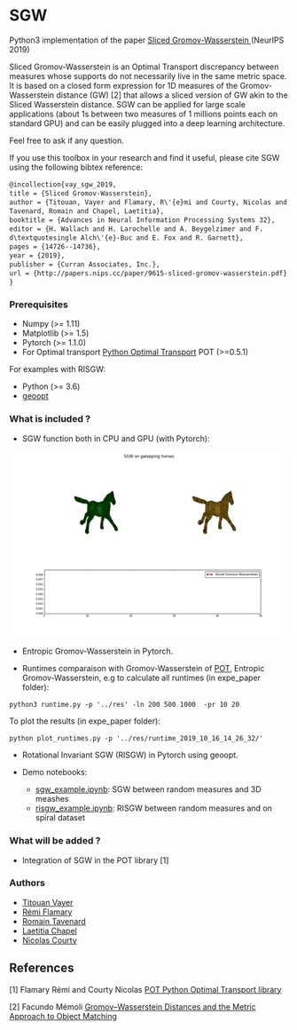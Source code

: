
# SGW

Python3 implementation of the paper [Sliced Gromov-Wasserstein
](https://arxiv.org/abs/1905.10124) (NeurIPS 2019)

Sliced Gromov-Wasserstein is an Optimal Transport discrepancy between measures whose supports do not necessarily live in the same metric space. It is based on a closed form expression for 1D measures of the Gromov-Wasserstein distance (GW) [2] that allows a sliced version of GW akin to the Sliced Wasserstein distance. SGW can be applied for large scale applications (about 1s between two measures of 1 millions points each on standard GPU) and can be easily plugged into a deep learning architecture.

Feel free to ask if any question.

If you use this toolbox in your research and find it useful, please cite SGW using the following bibtex reference:

```
@incollection{vay_sgw_2019,
title = {Sliced Gromov-Wasserstein},
author = {Titouan, Vayer and Flamary, R\'{e}mi and Courty, Nicolas and Tavenard, Romain and Chapel, Laetitia},
booktitle = {Advances in Neural Information Processing Systems 32},
editor = {H. Wallach and H. Larochelle and A. Beygelzimer and F. d\textquotesingle Alch\'{e}-Buc and E. Fox and R. Garnett},
pages = {14726--14736},
year = {2019},
publisher = {Curran Associates, Inc.},
url = {http://papers.nips.cc/paper/9615-sliced-gromov-wasserstein.pdf}
}

```

### Prerequisites

* Numpy (>= 1.11)
* Matplotlib (>= 1.5)
* Pytorch (>= 1.1.0)
* For Optimal transport [Python Optimal Transport](https://pot.readthedocs.io/en/stable/) POT (>=0.5.1)

For examples with RISGW:
* Python (>= 3.6)
* [geoopt](https://github.com/geoopt/geoopt)

### What is included ?

* SGW function both in CPU and GPU (with Pytorch):

![](horse.gif)


* Entropic Gromov-Wasserstein in Pytorch.

* Runtimes comparaison with Gromov-Wasserstein of [POT](https://github.com/rflamary/POT), Entropic Gromov-Wasserstein, e.g to calculate all runtimes (in expe_paper folder):

```
python3 runtime.py -p '../res' -ln 200 500 1000  -pr 10 20
```

To plot the results (in expe_paper folder):

```
python plot_runtimes.py -p '../res/runtime_2019_10_16_14_26_32/'
```

* Rotational Invariant SGW (RISGW) in Pytorch using geoopt. 

* Demo notebooks:
	- [sgw_example.ipynb](sgw_example.ipynb): SGW between random measures and 3D meashes
	- [risgw_example.ipynb](risgw_example.ipynb): RISGW between random measures and on spiral dataset

### What will be added ?
* Integration of SGW in the POT library [1]


### Authors

* [Titouan Vayer](https://github.com/tvayer)
* [Rémi Flamary](https://github.com/rflamary)
* [Romain Tavenard](https://github.com/rtavenar)
* [Laetitia Chapel](https://github.com/lchapel)
* [Nicolas Courty](https://github.com/ncourty)


## References

[1] Flamary Rémi and Courty Nicolas [POT Python Optimal Transport library](https://github.com/rflamary/POT)

[2] Facundo Mémoli [Gromov–Wasserstein Distances and the Metric Approach to Object Matching](https://media.adelaide.edu.au/acvt/Publications/2011/2011-Gromov%E2%80%93Wasserstein%20Distances%20and%20the%20Metric%20Approach%20to%20Object%20Matching.pdf)
